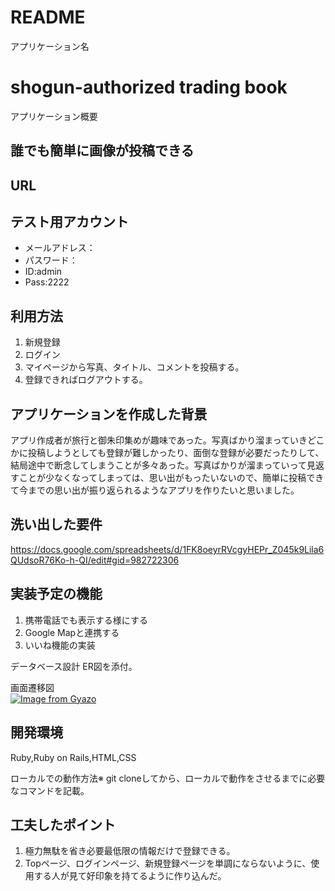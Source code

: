 # README

アプリケーション名
# shogun-authorized trading book

アプリケーション概要  
## 誰でも簡単に画像が投稿できる  

URL  
---


テスト用アカウント  
---
- メールアドレス：  
- パスワード：  
- ID:admin  
- Pass:2222  

利用方法  
---
1. 新規登録  
1. ログイン  
1. マイページから写真、タイトル、コメントを投稿する。  
1. 登録できればログアウトする。

アプリケーションを作成した背景  
---
アプリ作成者が旅行と御朱印集めが趣味であった。写真ばかり溜まっていきどこかに投稿しようとしても登録が難しかったり、面倒な登録が必要だったりして、結局途中で断念してしまうことが多々あった。写真ばかりが溜まっていって見返すことが少なくなってしまっては、思い出がもったいないので、簡単に投稿できて今までの思い出が振り返られるようなアプリを作りたいと思いました。

洗い出した要件  
---
https://docs.google.com/spreadsheets/d/1FK8oeyrRVcgyHEPr_Z045k9Lila6QUdsoR76Ko-h-QI/edit#gid=982722306  

実装予定の機能  
---
 1. 携帯電話でも表示する様にする  
 1. Google Mapと連携する  
 1. いいね機能の実装

データベース設計	ER図を添付。  

画面遷移図  
[![Image from Gyazo](https://i.gyazo.com/44d18507479efffa001ffc0cb933e184.jpg)](https://gyazo.com/44d18507479efffa001ffc0cb933e184)

開発環境  
---
Ruby,Ruby on Rails,HTML,CSS

ローカルでの動作方法※	git cloneしてから、ローカルで動作をさせるまでに必要なコマンドを記載。  

工夫したポイント  
---
1. 極力無駄を省き必要最低限の情報だけで登録できる。  
1. Topページ、ログインページ、新規登録ページを単調にならないように、使用する人が見て好印象を持てるように作り込んだ。  